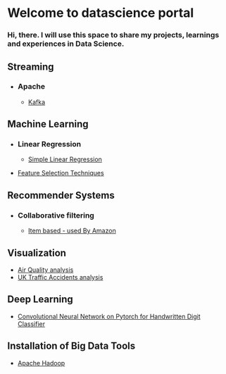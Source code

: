# Welcome to datascience portal

### Hi, there. I will use this space to share my projects, learnings and experiences in Data Science. 

## Streaming ##
- ### Apache ###
  - [Kafka](https://github.com/siddharth1608/datascience/blob/master/streaming/kafka/introduction_to_kafka.ipynb)

## Machine Learning ##
- ### Linear Regression ###
  - [Simple Linear Regression](https://github.com/siddharth1608/datascience/blob/master/linear_regression/advertising_analysis_using_SLR.ipynb)

- [Feature Selection Techniques](https://github.com/siddharth1608/datascience/blob/master/feature_selection/notebook.ipynb)

## Recommender Systems ##
- ### Collaborative filtering ###
  - [Item based - used By Amazon](https://github.com/siddharth1608/datascience/blob/master/recommender_systems/item_based/collaborative_filtering_using_RDDs.ipynb)


## Visualization

- [Air Quality analysis](https://github.com/siddharth1608/datascience/blob/master/time_series/air_quality_analysis.ipynb)
- [UK Traffic Accidents analysis](https://public.tableau.com/views/uk_road_safety/Accidents-Storyboard?:embed=y&:display_count=yes)


## Deep Learning
- [Convolutional Neural Network on Pytorch for Handwritten Digit Classifier](https://github.com/siddharth1608/datascience/blob/master/deep_learning/Pytorch_mnist.ipynb)

## Installation of Big Data Tools
- [Apache Hadoop](https://github.com/siddharth1608/datascience/blob/master/installation_guides/setup_hadoop.ipynb)